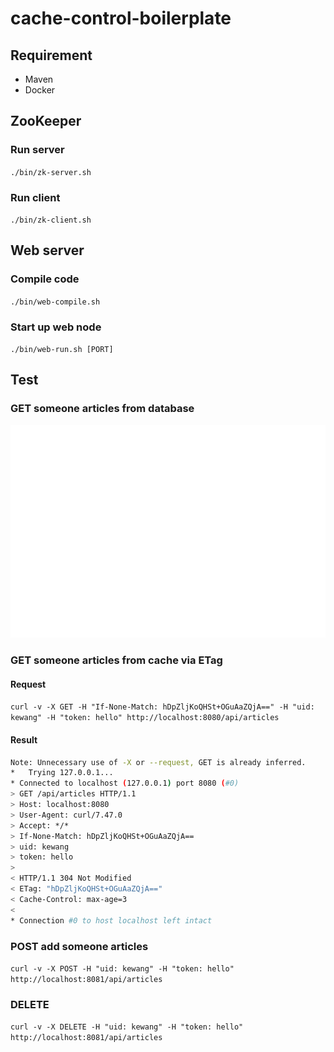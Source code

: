 # cache-control-boilerplate

## Requirement

* Maven
* Docker

## ZooKeeper

### Run server

`./bin/zk-server.sh`

### Run client

`./bin/zk-client.sh`

## Web server

### Compile code

`./bin/web-compile.sh`

### Start up web node

`./bin/web-run.sh [PORT]`

## Test

### GET someone articles from database

![](demo/get-1.svg)

### GET someone articles from cache via ETag

#### Request

`curl -v -X GET -H "If-None-Match: hDpZljKoQHSt+OGuAaZQjA==" -H "uid: kewang" -H "token: hello" http://localhost:8080/api/articles`

#### Result

```sh
Note: Unnecessary use of -X or --request, GET is already inferred.
*   Trying 127.0.0.1...
* Connected to localhost (127.0.0.1) port 8080 (#0)
> GET /api/articles HTTP/1.1
> Host: localhost:8080
> User-Agent: curl/7.47.0
> Accept: */*
> If-None-Match: hDpZljKoQHSt+OGuAaZQjA==
> uid: kewang
> token: hello
> 
< HTTP/1.1 304 Not Modified
< ETag: "hDpZljKoQHSt+OGuAaZQjA=="
< Cache-Control: max-age=3
< 
* Connection #0 to host localhost left intact
```

### POST add someone articles

`curl -v -X POST -H "uid: kewang" -H "token: hello" http://localhost:8081/api/articles`

### DELETE

`curl -v -X DELETE -H "uid: kewang" -H "token: hello" http://localhost:8081/api/articles`
